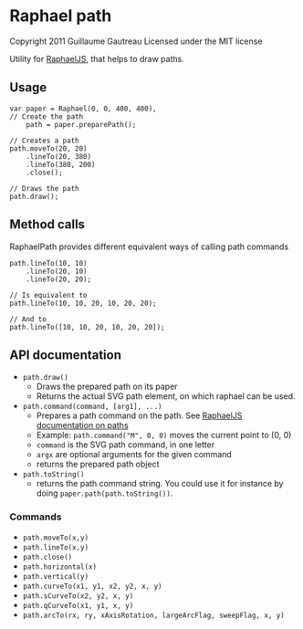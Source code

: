 Raphael path
=============

Copyright 2011 Guillaume Gautreau
Licensed under the MIT license

Utility for [RaphaelJS](http://raphaeljs.com), that helps to draw paths.

Usage
-----

	var paper = Raphael(0, 0, 400, 400),
	// Create the path
		path = paper.preparePath();
	
	// Creates a path
	path.moveTo(20, 20)
		.lineTo(20, 380)
		.lineTo(380, 200)
		.close();
	
	// Draws the path
	path.draw();

Method calls
------------

RaphaelPath provides different equivalent ways of calling path commands

	path.lineTo(10, 10)
		.lineTo(20, 10)
		.lineTo(20, 20);
	
	// Is equivalent to
	path.lineTo(10, 10, 20, 10, 20, 20);
	
	// And to
	path.lineTo([10, 10, 20, 10, 20, 20]);

API documentation
-----------------

* `path.draw()`
	* Draws the prepared path on its paper
	* Returns the actual SVG path element, on which raphael can be used.
* `path.command(command, [arg1], ...)`
	* Prepares a path command on the path. See [RaphaelJS documentation on paths](http://raphaeljs.com/reference.html#Paper.path)
	* Example: `path.command("M", 0, 0)` moves the current point to (0, 0)
	* `command` is the SVG path command, in one letter
	* `argx` are optional arguments for the given command
	* returns the prepared path object
* `path.toString()`
	* returns the path command string. You could use it for instance by doing `paper.path(path.toString())`.

### Commands
* `path.moveTo(x,y)`
* `path.lineTo(x,y)`
* `path.close()`
* `path.horizontal(x)`
* `path.vertical(y)`
* `path.curveTo(x1, y1, x2, y2, x, y)`
* `path.sCurveTo(x2, y2, x, y)`
* `path.qCurveTo(x1, y1, x, y)`
* `path.arcTo(rx, ry, xAxisRotation, largeArcFlag, sweepFlag, x, y)`
